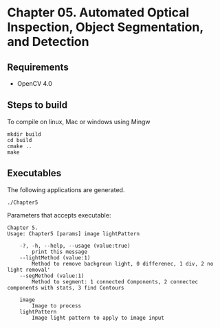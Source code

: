 # Chapter 05.  Automated Optical Inspection, Object Segmentation, and Detection 

## Requirements

- OpenCV 4.0

## Steps to build

To compile on linux, Mac or windows using Mingw

```
mkdir build
cd build
cmake ..
make
```

## Executables

The following applications are generated.

```
./Chapter5
```

Parameters that accepts executable:

```
Chapter 5.
Usage: Chapter5 [params] image lightPattern 

	-?, -h, --help, --usage (value:true)
		print this message
	--lightMethod (value:1)
		Method to remove backgroun light, 0 differenec, 1 div, 2 no light removal'
	--segMethod (value:1)
		Method to segment: 1 connected Components, 2 connectec components with stats, 3 find Contours

	image
		Image to process
	lightPattern
		Image light pattern to apply to image input

```